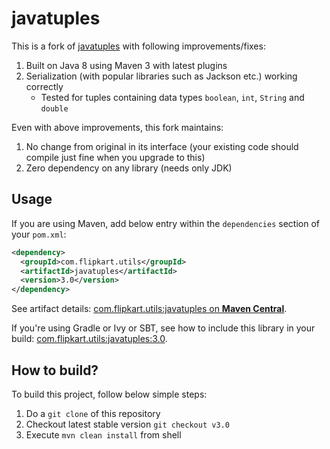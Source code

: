 # javatuples

This is a fork of [javatuples](https://github.com/javatuples/javatuples) with following improvements/fixes:

 1. Built on Java 8 using Maven 3 with latest plugins
 2. Serialization (with popular libraries such as Jackson etc.) working correctly
     * Tested for tuples containing data types `boolean`, `int`, `String` and `double`  
 
Even with above improvements, this fork maintains: 

 1. No change from original in its interface (your existing code should compile just fine when you upgrade to this)
 2. Zero dependency on any library (needs only JDK)

## Usage
If you are using Maven, add below entry within the `dependencies` section of your `pom.xml`:

```xml
<dependency>
  <groupId>com.flipkart.utils</groupId>
  <artifactId>javatuples</artifactId>
  <version>3.0</version>
</dependency>
```

See artifact details: [com.flipkart.utils:javatuples on **Maven Central**](https://search.maven.org/search?q=g:com.flipkart.utils%20AND%20a:javatuples&core=gav).

If you're using Gradle or Ivy or SBT, see how to include this library in your build:
[com.flipkart.utils:javatuples:3.0](https://mvnrepository.com/artifact/com.flipkart.utils/javatuples/3.0).

## How to build?
To build this project, follow below simple steps:

 1. Do a `git clone` of this repository
 2. Checkout latest stable version `git checkout v3.0`
 3. Execute `mvn clean install` from shell

